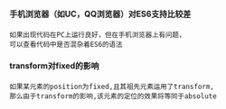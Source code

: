 #### 手机浏览器（如UC，QQ浏览器）对ES6支持比较差
    如果出现代码在PC上运行良好，但在手机浏览器上有问题，
    可以查看代码中是否混杂着ES6的语法
    
#### transform对fixed的影响
    如果某元素的position为fixed,且其祖先元素运用了transform,
    那么由于transform的影响,该元素的定位的效果将等同于absolute
